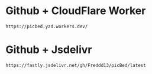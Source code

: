 # Github + CloudFlare Worker
```
https://picbed.yzd.workers.dev/
```
# Github + Jsdelivr
```
https://fastly.jsdelivr.net/gh/Freddd13/picBed/latest
```

